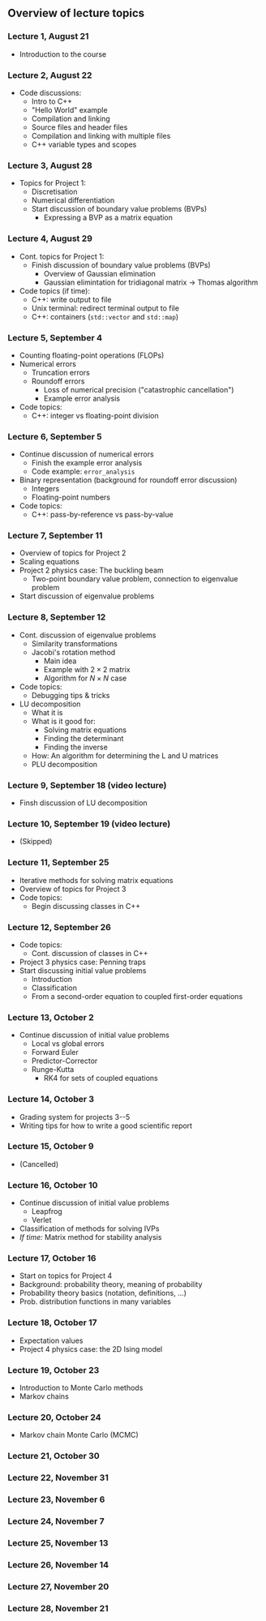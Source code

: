 ## Overview of lecture topics


### Lecture 1, August 21

- Introduction to the course 


### Lecture 2, August 22

- Code discussions:
  - Intro to C++
  - "Hello World" example
  - Compilation and linking
  - Source files and header files
  - Compilation and linking with multiple files
  - C++ variable types and scopes


### Lecture 3, August 28

- Topics for Project 1:
  - Discretisation
  - Numerical differentiation
  - Start discussion of boundary value problems (BVPs)
    - Expressing a BVP as a matrix equation


### Lecture 4, August 29

- Cont. topics for Project 1:
  - Finish discussion of boundary value problems (BVPs)
    - Overview of Gaussian elimination
    - Gaussian elimintation for tridiagonal matrix → Thomas algorithm
- Code topics (if time):
  - C++: write output to file
  - Unix terminal: redirect terminal output to file
  - C++: containers (`std::vector` and `std::map`)


### Lecture 5, September 4

- Counting floating-point operations (FLOPs)
- Numerical errors
  - Truncation errors
  - Roundoff errors
    - Loss of numerical precision ("catastrophic cancellation")
    - Example error analysis
- Code topics:
  - C++: integer vs floating-point division


### Lecture 6, September 5

- Continue discussion of numerical errors
  - Finish the example error analysis
  - Code example: `error_analysis`
- Binary representation (background for roundoff error discussion)
  - Integers
  - Floating-point numbers
- Code topics:
  - C++: pass-by-reference vs pass-by-value


### Lecture 7, September 11

- Overview of topics for Project 2
- Scaling equations
- Project 2 physics case: The buckling beam
  - Two-point boundary value problem, connection to eigenvalue problem
- Start discussion of eigenvalue problems


### Lecture 8, September 12

- Cont. discussion of eigenvalue problems
  - Similarity transformations
  - Jacobi's rotation method
    - Main idea
    - Example with $2 \times 2$ matrix
    - Algorithm for $N \times N$ case
- Code topics:
  - Debugging tips & tricks
- LU decomposition
  - What it is
  - What is it good for:
    - Solving matrix equations  
    - Finding the determinant
    - Finding the inverse
  - How: An algorithm for determining the L and U matrices
  - PLU decomposition


### Lecture 9, September 18 (video lecture)

- Finsh discussion of LU decomposition


### Lecture 10, September 19 (video lecture)

- (Skipped)


### Lecture 11, September 25

- Iterative methods for solving matrix equations
- Overview of topics for Project 3
- Code topics:
  - Begin discussing classes in C++


### Lecture 12, September 26
- Code topics:
  - Cont. discussion of classes in C++
- Project 3 physics case: Penning traps
- Start discussing initial value problems
  - Introduction
  - Classification
  - From a second-order equation to coupled first-order equations


### Lecture 13, October 2

- Continue discussion of initial value problems
  - Local vs global errors
  - Forward Euler
  - Predictor-Corrector
  - Runge-Kutta
    - RK4 for sets of coupled equations


### Lecture 14, October 3

- Grading system for projects 3--5
- Writing tips for how to write a good scientific report


### Lecture 15, October 9
- (Cancelled)

### Lecture 16, October 10
- Continue discussion of initial value problems
  - Leapfrog
  - Verlet
- Classification of methods for solving IVPs
- *If time:* Matrix method for stability analysis


### Lecture 17, October 16
- Start on topics for Project 4
- Background: probability theory, meaning of probability
- Probability theory basics (notation, definitions, ...)
- Prob. distribution functions in many variables


### Lecture 18, October 17
- Expectation values
- Project 4 physics case: the 2D Ising model


### Lecture 19, October 23
- Introduction to Monte Carlo methods
- Markov chains


### Lecture 20, October 24
- Markov chain Monte Carlo (MCMC)


### Lecture 21, October 30



### Lecture 22, November 31



### Lecture 23, November 6



### Lecture 24, November 7



### Lecture 25, November 13



### Lecture 26, November 14



### Lecture 27, November 20



### Lecture 28, November 21




